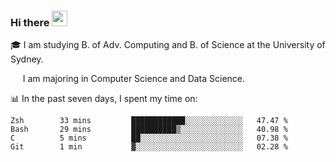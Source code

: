### Hi there <a href="#"><img src="https://media.giphy.com/media/hvRJCLFzcasrR4ia7z/giphy.gif" width="25px"></a>

🎓 I am studying B. of Adv. Computing and B. of Science at the University of Sydney.

     I am majoring in Computer Science and Data Science.

📊 In the past seven days, I spent my time on:
<!--START_SECTION:waka-->
```text
Zsh        33 mins         ████████████░░░░░░░░░░░░░   47.47 % 
Bash       29 mins         ██████████▒░░░░░░░░░░░░░░   40.98 % 
C          5 mins          ██░░░░░░░░░░░░░░░░░░░░░░░   07.38 % 
Git        1 min           ▓░░░░░░░░░░░░░░░░░░░░░░░░   02.28 % 
```
<!--END_SECTION:waka-->

